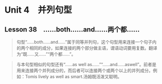 ﻿ # Unit 4　并列句型
 ## Lesson 38　……both……and……两个都……
 
> 句型“……both……and……”属于同等并列句，这个句型用来连接一个句子内的两个相同的成分，如果连接的两个部分做主语，谓语动词要用复数。翻译为“既……又……”“两个都……”。

> 与本句型相似的句型还有“……as well as……”“……and……aswell”。前者是用来连接两个并列成分的，而后者可以连接两个或两个以上的并列成分。例如：Tomis lively as well as smart.汤姆既活泼又聪明。


 
